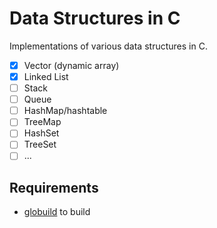 # Data Structures in C
Implementations of various data structures in C.
- [x] Vector (dynamic array)
- [x] Linked List
- [ ] Stack
- [ ] Queue
- [ ] HashMap/hashtable
- [ ] TreeMap
- [ ] HashSet
- [ ] TreeSet
- [ ] ...

## Requirements
- [globuild](https://github.com/mestru17/globuild) to build
